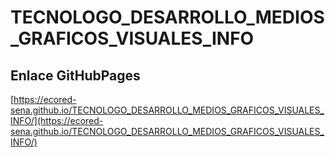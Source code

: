 # **TECNOLOGO_DESARROLLO_MEDIOS_GRAFICOS_VISUALES_INFO**

## **Enlace GitHubPages**

[https://ecored-sena.github.io/TECNOLOGO_DESARROLLO_MEDIOS_GRAFICOS_VISUALES_INFO/](https://ecored-sena.github.io/TECNOLOGO_DESARROLLO_MEDIOS_GRAFICOS_VISUALES_INFO/)

#
